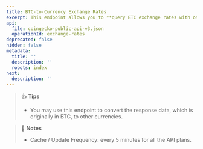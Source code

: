```yaml
---
title: BTC-to-Currency Exchange Rates
excerpt: This endpoint allows you to **query BTC exchange rates with other currencies**
api:
  file: coingecko-public-api-v3.json
  operationId: exchange-rates
deprecated: false
hidden: false
metadata:
  title: ''
  description: ''
  robots: index
next:
  description: ''
---
```

> 👍 **Tips**
> 
> - You may use this endpoint to convert the response data, which is originally in BTC, to other currencies.

> 📘 **Notes**
> 
> - Cache / Update Frequency: every 5 minutes for all the API plans.